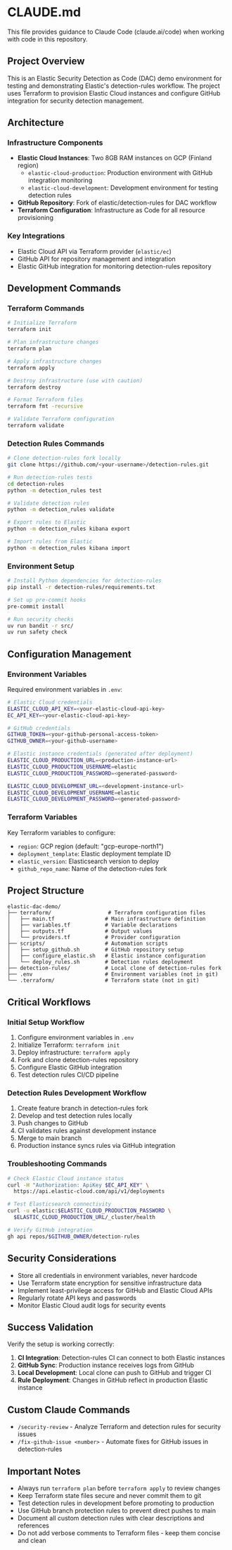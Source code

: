 # CLAUDE.md

This file provides guidance to Claude Code (claude.ai/code) when working with code in this repository.

## Project Overview

This is an Elastic Security Detection as Code (DAC) demo environment for testing and demonstrating Elastic's detection-rules workflow. The project uses Terraform to provision Elastic Cloud instances and configure GitHub integration for security detection management.

## Architecture

### Infrastructure Components
- **Elastic Cloud Instances**: Two 8GB RAM instances on GCP (Finland region)
  - `elastic-cloud-production`: Production environment with GitHub integration monitoring
  - `elastic-cloud-development`: Development environment for testing detection rules
- **GitHub Repository**: Fork of elastic/detection-rules for DAC workflow
- **Terraform Configuration**: Infrastructure as Code for all resource provisioning

### Key Integrations
- Elastic Cloud API via Terraform provider (`elastic/ec`)
- GitHub API for repository management and integration
- Elastic GitHub integration for monitoring detection-rules repository

## Development Commands

### Terraform Commands
```bash
# Initialize Terraform
terraform init

# Plan infrastructure changes
terraform plan

# Apply infrastructure changes
terraform apply

# Destroy infrastructure (use with caution)
terraform destroy

# Format Terraform files
terraform fmt -recursive

# Validate Terraform configuration
terraform validate
```

### Detection Rules Commands
```bash
# Clone detection-rules fork locally
git clone https://github.com/<your-username>/detection-rules.git

# Run detection-rules tests
cd detection-rules
python -m detection_rules test

# Validate detection rules
python -m detection_rules validate

# Export rules to Elastic
python -m detection_rules kibana export

# Import rules from Elastic
python -m detection_rules kibana import
```

### Environment Setup
```bash
# Install Python dependencies for detection-rules
pip install -r detection-rules/requirements.txt

# Set up pre-commit hooks
pre-commit install

# Run security checks
uv run bandit -r src/
uv run safety check
```

## Configuration Management

### Environment Variables
Required environment variables in `.env`:
```bash
# Elastic Cloud credentials
ELASTIC_CLOUD_API_KEY=<your-elastic-cloud-api-key>
EC_API_KEY=<your-elastic-cloud-api-key>

# GitHub credentials
GITHUB_TOKEN=<your-github-personal-access-token>
GITHUB_OWNER=<your-github-username>

# Elastic instance credentials (generated after deployment)
ELASTIC_CLOUD_PRODUCTION_URL=<production-instance-url>
ELASTIC_CLOUD_PRODUCTION_USERNAME=elastic
ELASTIC_CLOUD_PRODUCTION_PASSWORD=<generated-password>

ELASTIC_CLOUD_DEVELOPMENT_URL=<development-instance-url>
ELASTIC_CLOUD_DEVELOPMENT_USERNAME=elastic
ELASTIC_CLOUD_DEVELOPMENT_PASSWORD=<generated-password>
```

### Terraform Variables
Key Terraform variables to configure:
- `region`: GCP region (default: "gcp-europe-north1")
- `deployment_template`: Elastic deployment template ID
- `elastic_version`: Elasticsearch version to deploy
- `github_repo_name`: Name of the detection-rules fork

## Project Structure

```
elastic-dac-demo/
├── terraform/                  # Terraform configuration files
│   ├── main.tf                # Main infrastructure definition
│   ├── variables.tf           # Variable declarations
│   ├── outputs.tf             # Output values
│   └── providers.tf           # Provider configuration
├── scripts/                   # Automation scripts
│   ├── setup_github.sh        # GitHub repository setup
│   ├── configure_elastic.sh   # Elastic instance configuration
│   └── deploy_rules.sh        # Detection rules deployment
├── detection-rules/           # Local clone of detection-rules fork
├── .env                       # Environment variables (not in git)
└── .terraform/                # Terraform state (not in git)
```

## Critical Workflows

### Initial Setup Workflow
1. Configure environment variables in `.env`
2. Initialize Terraform: `terraform init`
3. Deploy infrastructure: `terraform apply`
4. Fork and clone detection-rules repository
5. Configure Elastic GitHub integration
6. Test detection rules CI/CD pipeline

### Detection Rules Development Workflow
1. Create feature branch in detection-rules fork
2. Develop and test detection rules locally
3. Push changes to GitHub
4. CI validates rules against development instance
5. Merge to main branch
6. Production instance syncs rules via GitHub integration

### Troubleshooting Commands
```bash
# Check Elastic Cloud instance status
curl -H "Authorization: ApiKey $EC_API_KEY" \
  https://api.elastic-cloud.com/api/v1/deployments

# Test Elasticsearch connectivity
curl -u elastic:$ELASTIC_CLOUD_PRODUCTION_PASSWORD \
  $ELASTIC_CLOUD_PRODUCTION_URL/_cluster/health

# Verify GitHub integration
gh api repos/$GITHUB_OWNER/detection-rules
```

## Security Considerations

- Store all credentials in environment variables, never hardcode
- Use Terraform state encryption for sensitive infrastructure data
- Implement least-privilege access for GitHub and Elastic Cloud APIs
- Regularly rotate API keys and passwords
- Monitor Elastic Cloud audit logs for security events

## Success Validation

Verify the setup is working correctly:
1. **CI Integration**: Detection-rules CI can connect to both Elastic instances
2. **GitHub Sync**: Production instance receives logs from GitHub
3. **Local Development**: Local clone can push to GitHub and trigger CI
4. **Rule Deployment**: Changes in GitHub reflect in production Elastic instance

## Custom Claude Commands

- `/security-review` - Analyze Terraform and detection rules for security issues
- `/fix-github-issue <number>` - Automate fixes for GitHub issues in detection-rules

## Important Notes

- Always run `terraform plan` before `terraform apply` to review changes
- Keep Terraform state files secure and never commit them to git
- Test detection rules in development before promoting to production
- Use GitHub branch protection rules to prevent direct pushes to main
- Document all custom detection rules with clear descriptions and references
- Do not add verbose comments to Terraform files - keep them concise and clean